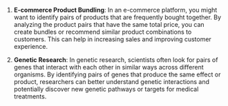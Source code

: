 1. **E-commerce Product Bundling**:
   In an e-commerce platform, you might want to identify pairs of products that are frequently bought together. By analyzing the product pairs that have the same total price, you can create bundles or recommend similar product combinations to customers. This can help in increasing sales and improving customer experience.

2. **Genetic Research**:
   In genetic research, scientists often look for pairs of genes that interact with each other in similar ways across different organisms. By identifying pairs of genes that produce the same effect or product, researchers can better understand genetic interactions and potentially discover new genetic pathways or targets for medical treatments.
